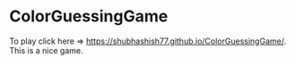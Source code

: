 # ColorGuessingGame
To play click here => https://shubhashish77.github.io/ColorGuessingGame/.
This is a nice game.
